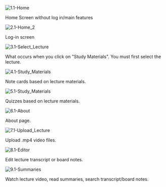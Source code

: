 ![1.1-Home](/uploads/ab39f5267d243e5095e70cc59aa01336/1.1-Home.png)

Home Screen without log in/main features

![2.1-Home_2](/uploads/56971a39ae070e06a2ef15df9ba99c62/2.1-Home_2.png)

Log-in screen

![3.1-Select_Lecture](/uploads/4fd36b7519d40226a1f089bfaef437be/3.1-Select_Lecture.png)

What occurs when you click on "Study Materials". You must first select the lecture.

![4.1-Study_Materials](/uploads/b9d7d163d18119a6d520a49c376d62c1/4.1-Study_Materials.png)

Note cards based on lecture materials.

![5.1-Study_Materials](/uploads/8e76f8be4b99ee3ad95122ab60ed1c4b/5.1-Study_Materials.png)

Quizzes based on lecture materials.

![6.1-About](/uploads/6490ec6815aa67be1039f8ac9a674181/6.1-About.png)

About page.

![7.1-Upload_Lecture](/uploads/ba989e96cc259eca8277c68605fef3d1/7.1-Upload_Lecture.png)

Upload .mp4 video files.

![8.1-Editor](/uploads/87502df502f4b0e85459f68e7f2337b2/8.1-Editor.png)

Edit lecture transcript or board notes.

![9.1-Summaries](/uploads/ef8283e2a6fff123a003c1ac6481953a/9.1-Summaries.png)

Watch lecture video, read summaries, search transcript/board notes.